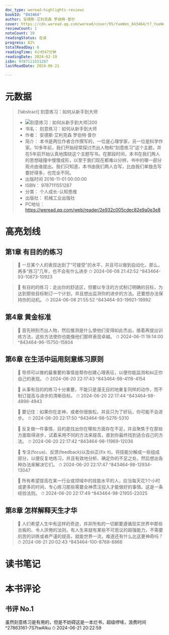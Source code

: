 ```yaml
---
doc_type: weread-highlights-reviews
bookId: "843464"
author: 安德斯·艾利克森 罗伯特·普尔
cover: https://cdn.weread.qq.com/weread/cover/95/YueWen_843464/t7_YueWen_843464.jpg
reviewCount: 1
noteCount: 10
readingStatus: 在读
progress: 82%
totalReadDay: 8
readingTime: 4小时47分钟
readingDate: 2024-02-19
isbn: 9787111551287
lastReadDate: 2024-06-21

---
```

# 元数据
> [!abstract] 刻意练习：如何从新手到大师
> - ![ 刻意练习：如何从新手到大师|200](https://cdn.weread.qq.com/weread/cover/95/YueWen_843464/t7_YueWen_843464.jpg)
> - 书名： 刻意练习：如何从新手到大师
> - 作者： 安德斯·艾利克森 罗伯特·普尔
> - 简介： 本书是两位作者合作撰写的，一位是心理学家，另一位是科学作家。10多年前，我们开始经常探讨杰出人物和“刻意练习”这个主题，并在5年前开始认真地围绕这个主题写书。在那段时间，本书在我们两人的思想碰撞中慢慢成形，以至于我们现在都难以分辨，书中的哪一部分观点由谁提出。我们只知道，本书由我们两人合写，比由我们单独去写要好得多，也完全不同。
> - 出版时间 2016-11-01 00:00:00
> - ISBN： 9787111551287
> - 分类： 个人成长-认知思维
> - 出版社： 机械工业出版社
> - PC地址：https://weread.qq.com/web/reader/2e932c005cdec82e9a0e3e8

# 高亮划线

## 第1章 有目的的练习

> 📌 一旦某个人的表现达到了“可接受”的水平，并且可以做到自动化，那么，再多“练习”几年，也不会有什么进步 
> ⏱ 2024-06-08 21:42:52 ^843464-93-10873-10923

> 📌 有目的的练习：走出你的舒适区，但要以专注的方式制订明确的目标，为达到那些目标制订一个计划，并且想出监测你的进步的方法。还要想办法保持你的动机。 
> ⏱ 2024-06-08 21:55:52 ^843464-93-19921-19992

## 第4章 黄金标准

> 📌 首先辨别杰出人物，然后推测是什么使他们变得如此杰出，接着再提出训练方法，这些方法使你也能像他们那样表现卓越。 
> ⏱ 2024-06-11 19:14:00 ^843464-96-15750-15804

## 第6章 在生活中运用刻意练习原则

> 📌 导师可以做的最重要的事情是帮你创建心理表征，以便你能监测和纠正你自己的表现。 
> ⏱ 2024-06-20 22:17:43 ^843464-98-4116-4154

> 📌 从事有目的的练习十分重要，不能只是漫无目的地重复同样的动作，而不制订提高与进步的清晰目标。 
> ⏱ 2024-06-20 22:17:44 ^843464-98-4898-4943

> 📌 要记住：如果你在走神，或者你很放松，并且只为了好玩，你可能不会进步。 
> ⏱ 2024-06-20 22:17:50 ^843464-98-5276-5310

> 📌 反复做一件事情，目的是找出你在哪些方面存在不足，并且聚焦于在那些方面取得进步，试着采用不同的方法来提高，直到你最终找到适合自己的方法。 
> ⏱ 2024-06-20 22:17:42 ^843464-98-11969-12036

> 📌 专注(focus)、反馈(feedback)以及纠正(fix it)。将技能分解成一些组成部分，以便反复地练习，并且有效地分析、确定你的不足之处，然后想出各种办法来解决它们。 
> ⏱ 2024-06-20 22:17:47 ^843464-98-12934-13047

> 📌 所有希望提高在某一行业或领域中的技能水平的人，应当每天花1个小时或更多的时间，专心练习那些需要全神贯注投入才能做好的事情。这是一条经验法则。 
> ⏱ 2024-06-20 22:17:49 ^843464-98-21955-22025

## 第8章 怎样解释天生才华

> 📌 人们希望人生中有这样的奇迹，并非所有的一切都要遵循现实世界中那些古板的、令人厌倦的法则。有人生来就有某些不可思议的超强能力，不需要刻苦的训练或者严谨的提高，就能世界一流，难道还有什么比这更神奇吗？ 
> ⏱ 2024-06-21 20:02:43 ^843464-100-8768-8866

# 读书笔记

# 本书评论

## 书评 No.1 
虽然刻意练习是有用的，但是不妨碍这是一本烂书，超级啰嗦，浪费时间 ^27863161-7S7twAIku
⏱ 2024-06-21 20:22:59
